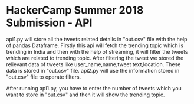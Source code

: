 # HackerCamp Summer 2018 Submission - API​
api1.py will store all the tweets related details in "out.csv" file with the help of pandas Dataframe. Firstly this api will fetch the trending topic which is trending in India and then with the help of streaming, it will filter the tweets which are related to trending topic. After filtering the tweet we stored the relievant data of tweets like user_name,name,tweet text,location. These data is stored in "out.csv" file.
api2.py will use the information stored in "out.csv" file to operate filters.

After running api1.py, you have to enter the number of tweets which you want to store in "out.csv" and then it will show the trending topic.



